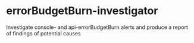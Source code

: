 # errorBudgetBurn-investigator
Investigate console- and api-errorBudgetBurn alerts and produce a report of findings of potential causes
